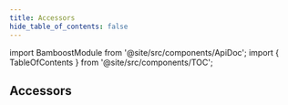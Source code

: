 ```yaml
---
title: Accessors
hide_table_of_contents: false
---
```


import BamboostModule from '@site/src/components/ApiDoc';
import { TableOfContents } from '@site/src/components/TOC';

## Accessors

<BamboostModule moduleName="accessors" />

<TableOfContents />
